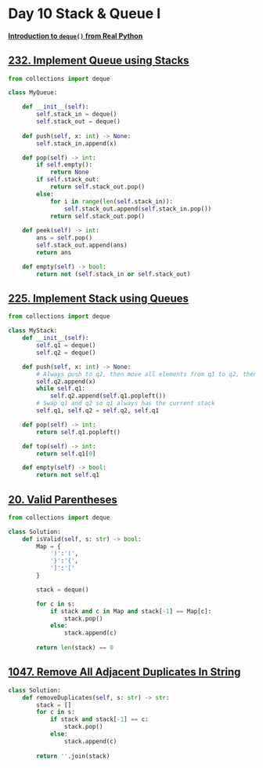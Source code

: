 # Day 10 Stack & Queue I

#### [Introduction to `deque()` from Real Python](https://realpython.com/python-deque/)
## [232. Implement Queue using Stacks](https://leetcode.com/problems/implement-queue-using-stacks/)
```python
from collections import deque

class MyQueue:

    def __init__(self):
        self.stack_in = deque()
        self.stack_out = deque()
        
    def push(self, x: int) -> None:
        self.stack_in.append(x)

    def pop(self) -> int:
        if self.empty():
            return None
        if self.stack_out:
            return self.stack_out.pop()
        else:
            for i in range(len(self.stack_in)):
                self.stack_out.append(self.stack_in.pop())
            return self.stack_out.pop()
        
    def peek(self) -> int:
        ans = self.pop()
        self.stack_out.append(ans)
        return ans

    def empty(self) -> bool:
        return not (self.stack_in or self.stack_out)
```
## [225. Implement Stack using Queues](https://leetcode.com/problems/implement-stack-using-queues/)
```python
from collections import deque

class MyStack:
    def __init__(self):
        self.q1 = deque()
        self.q2 = deque()

    def push(self, x: int) -> None:
        # Always push to q2, then move all elements from q1 to q2, then swap
        self.q2.append(x)
        while self.q1:
            self.q2.append(self.q1.popleft())
        # Swap q1 and q2 so q1 always has the current stack
        self.q1, self.q2 = self.q2, self.q1

    def pop(self) -> int:
        return self.q1.popleft()

    def top(self) -> int:
        return self.q1[0]

    def empty(self) -> bool:
        return not self.q1
```

## [20. Valid Parentheses](https://leetcode.com/problems/valid-parentheses/)
```python
from collections import deque

class Solution:
    def isValid(self, s: str) -> bool:
        Map = {
            ')':'(',
            '}':'{',
            ']':'['
        }

        stack = deque()

        for c in s:
            if stack and c in Map and stack[-1] == Map[c]:
                stack.pop()
            else:
                stack.append(c)
        
        return len(stack) == 0
```
## [1047. Remove All Adjacent Duplicates In String](https://leetcode.com/problems/remove-all-adjacent-duplicates-in-string/)
```python
class Solution:
    def removeDuplicates(self, s: str) -> str:
        stack = []
        for c in s:
            if stack and stack[-1] == c:
                stack.pop()
            else:
                stack.append(c)
        
        return ''.join(stack)
```